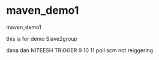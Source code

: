 # maven_demo1
maven_demo1

this is for demo Slave2group

dana dan
NITEESH
TRIGGER
9
10
11
poll scm not reiggering
